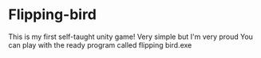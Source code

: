 # Flipping-bird
This is my first self-taught unity game! Very simple but I'm very proud
You can play with the ready program called flipping bird.exe
